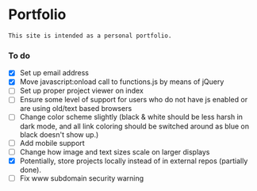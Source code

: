 # Portfolio
    This site is intended as a personal portfolio.

### To do
- [x] Set up email address
- [x] Move javascript:onload call to functions.js by means of jQuery
- [ ] Set up proper project viewer on index
- [ ] Ensure some level of support for users who do not have js enabled or are using old/text based browsers
- [ ] Change color scheme slightly (black & white should be less harsh in dark mode, and all link coloring should be switched around as blue on black doesn't show up.)
- [ ] Add mobile support
- [ ] Change how image and text sizes scale on larger displays
- [x] Potentially, store projects locally instead of in external repos (partially done).
- [ ] Fix www subdomain security warning